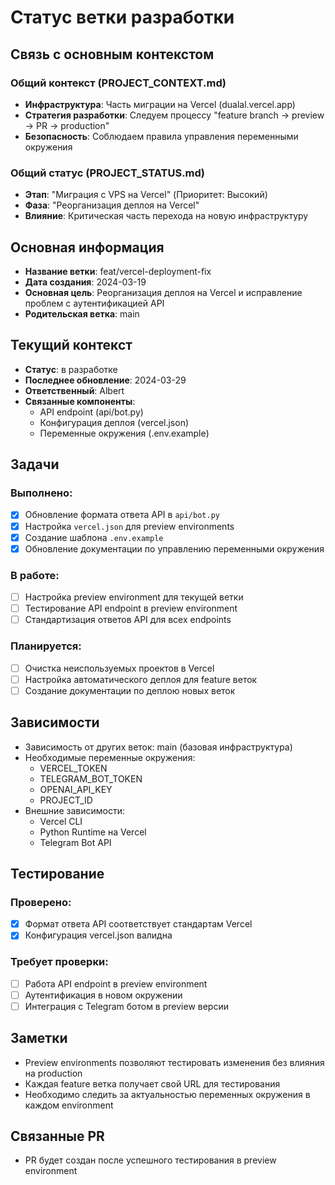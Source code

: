 # Статус ветки разработки

## Связь с основным контекстом
### Общий контекст (PROJECT_CONTEXT.md)
- **Инфраструктура**: Часть миграции на Vercel (dualal.vercel.app)
- **Стратегия разработки**: Следуем процессу "feature branch → preview → PR → production"
- **Безопасность**: Соблюдаем правила управления переменными окружения

### Общий статус (PROJECT_STATUS.md)
- **Этап**: "Миграция с VPS на Vercel" (Приоритет: Высокий)
- **Фаза**: "Реорганизация деплоя на Vercel"
- **Влияние**: Критическая часть перехода на новую инфраструктуру

## Основная информация
- **Название ветки**: feat/vercel-deployment-fix
- **Дата создания**: 2024-03-19
- **Основная цель**: Реорганизация деплоя на Vercel и исправление проблем с аутентификацией API
- **Родительская ветка**: main

## Текущий контекст
- **Статус**: в разработке
- **Последнее обновление**: 2024-03-29
- **Ответственный**: Albert
- **Связанные компоненты**: 
  - API endpoint (api/bot.py)
  - Конфигурация деплоя (vercel.json)
  - Переменные окружения (.env.example)

## Задачи
### Выполнено:
- [x] Обновление формата ответа API в `api/bot.py`
- [x] Настройка `vercel.json` для preview environments
- [x] Создание шаблона `.env.example`
- [x] Обновление документации по управлению переменными окружения

### В работе:
- [ ] Настройка preview environment для текущей ветки
- [ ] Тестирование API endpoint в preview environment
- [ ] Стандартизация ответов API для всех endpoints

### Планируется:
- [ ] Очистка неиспользуемых проектов в Vercel
- [ ] Настройка автоматического деплоя для feature веток
- [ ] Создание документации по деплою новых веток

## Зависимости
- Зависимость от других веток: main (базовая инфраструктура)
- Необходимые переменные окружения:
  - VERCEL_TOKEN
  - TELEGRAM_BOT_TOKEN
  - OPENAI_API_KEY
  - PROJECT_ID
- Внешние зависимости:
  - Vercel CLI
  - Python Runtime на Vercel
  - Telegram Bot API

## Тестирование
### Проверено:
- [x] Формат ответа API соответствует стандартам Vercel
- [x] Конфигурация vercel.json валидна

### Требует проверки:
- [ ] Работа API endpoint в preview environment
- [ ] Аутентификация в новом окружении
- [ ] Интеграция с Telegram ботом в preview версии

## Заметки
- Preview environments позволяют тестировать изменения без влияния на production
- Каждая feature ветка получает свой URL для тестирования
- Необходимо следить за актуальностью переменных окружения в каждом environment

## Связанные PR
- PR будет создан после успешного тестирования в preview environment 